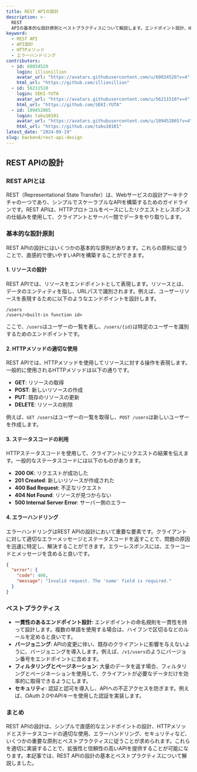 ```yaml
---
title: REST APIの設計
description: >-
  REST
  APIの基本的な設計原則とベストプラクティスについて解説します。エンドポイント設計、HTTPメソッドの使い方、エラーハンドリングなど、効率的で拡張性のあるAPIを作成するためのガイドです。
keyword:
  - REST API
  - API設計
  - HTTPメソッド
  - エラーハンドリング
contributors:
  - id: 60034520
    login: illionillion
    avatar_url: "https://avatars.githubusercontent.com/u/60034520?v=4"
    html_url: "https://github.com/illionillion"
  - id: 56211510
    login: SEKI-YUTA
    avatar_url: "https://avatars.githubusercontent.com/u/56211510?v=4"
    html_url: "https://github.com/SEKI-YUTA"
  - id: 109452865
    login: taku10101
    avatar_url: "https://avatars.githubusercontent.com/u/109452865?v=4"
    html_url: "https://github.com/taku10101"
latest_date: "2024-09-19"
slug: backend/rest-api-design
---
```


## REST APIの設計

### REST APIとは

REST（Representational State Transfer）は、Webサービスの設計アーキテクチャの一つであり、シンプルでスケーラブルなAPIを構築するためのガイドラインです。REST APIは、HTTPプロトコルをベースにしたリクエストとレスポンスの仕組みを使用して、クライアントとサーバー間でデータをやり取りします。

### 基本的な設計原則

REST APIの設計にはいくつかの基本的な原則があります。これらの原則に従うことで、直感的で使いやすいAPIを構築することができます。

#### 1. リソースの設計

REST APIでは、リソースをエンドポイントとして表現します。リソースとは、データのエンティティを指し、URLパスで識別されます。例えば、ユーザーリソースを表現するために以下のようなエンドポイントを設計します。

```
/users
/users/<built-in function id>
```

ここで、`/users`はユーザーの一覧を表し、`/users/{id}`は特定のユーザーを識別するためのエンドポイントです。

#### 2. HTTPメソッドの適切な使用

REST APIでは、HTTPメソッドを使用してリソースに対する操作を表現します。一般的に使用されるHTTPメソッドは以下の通りです。

- **GET**: リソースの取得
- **POST**: 新しいリソースの作成
- **PUT**: 既存のリソースの更新
- **DELETE**: リソースの削除

例えば、`GET /users`はユーザーの一覧を取得し、`POST /users`は新しいユーザーを作成します。

#### 3. ステータスコードの利用

HTTPステータスコードを使用して、クライアントにリクエストの結果を伝えます。一般的なステータスコードには以下のものがあります。

- **200 OK**: リクエストが成功した
- **201 Created**: 新しいリソースが作成された
- **400 Bad Request**: 不正なリクエスト
- **404 Not Found**: リソースが見つからない
- **500 Internal Server Error**: サーバー側のエラー

#### 4. エラーハンドリング

エラーハンドリングはREST APIの設計において重要な要素です。クライアントに対して適切なエラーメッセージとステータスコードを返すことで、問題の原因を迅速に特定し、解決することができます。エラーレスポンスには、エラーコードとメッセージを含めると良いです。

```json
{
  "error": {
    "code": 400,
    "message": "Invalid request. The 'name' field is required."
  }
}
```

### ベストプラクティス

- **一貫性のあるエンドポイント設計**: エンドポイントの命名規則を一貫性を持って設計します。複数の単語を使用する場合は、ハイフンで区切るなどのルールを定めると良いです。
- **バージョニング**: APIの変更に伴い、既存のクライアントに影響を与えないように、バージョニングを導入します。例えば、`/v1/users`のようにバージョン番号をエンドポイントに含めます。
- **フィルタリングとページネーション**: 大量のデータを返す場合、フィルタリングとページネーションを使用して、クライアントが必要なデータだけを効率的に取得できるようにします。
- **セキュリティ**: 認証と認可を導入し、APIへの不正アクセスを防ぎます。例えば、OAuth 2.0やAPIキーを使用した認証を実装します。

### まとめ

REST APIの設計は、シンプルで直感的なエンドポイントの設計、HTTPメソッドとステータスコードの適切な使用、エラーハンドリング、セキュリティなど、いくつかの重要な原則とベストプラクティスに従うことが求められます。これらを適切に実装することで、拡張性と信頼性の高いAPIを提供することが可能になります。本記事では、REST APIの設計の基本とベストプラクティスについて解説しました。
